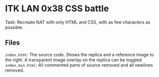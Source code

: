 # ITK LAN 0x38 CSS battle

Task: Recreate NAT with only HTML and CSS, with as few characters as possible.

## Files

`index.html`: The source code. Shows the replica and a reference image to the right. A transparent image overlay on the replica can be toggled.
`index.min.html`: All commented parts of source removed and all newlines removed.
